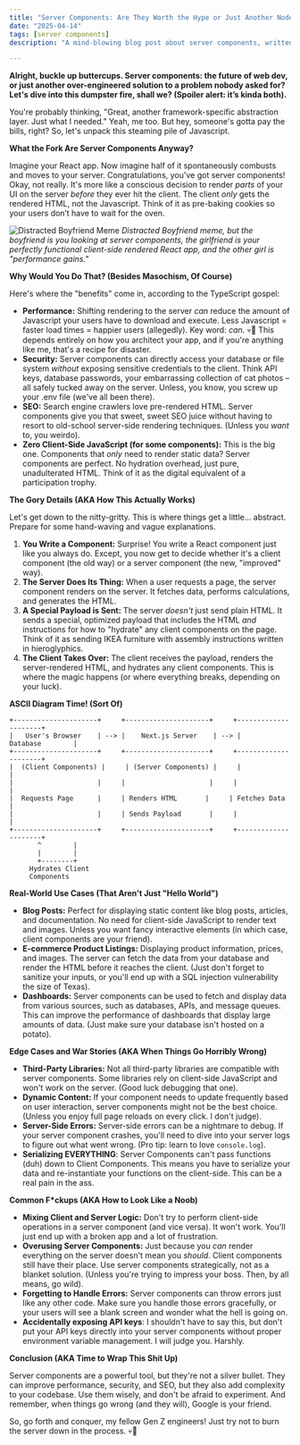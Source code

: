 ```yaml
---
title: "Server Components: Are They Worth the Hype or Just Another NodeJS Nightmare?"
date: "2025-04-14"
tags: [server components]
description: "A mind-blowing blog post about server components, written for chaotic Gen Z engineers who have seen enough 'Hello World' examples to last a lifetime."

---
```


**Alright, buckle up buttercups. Server components: the future of web dev, or just another over-engineered solution to a problem nobody asked for? Let's dive into this dumpster fire, shall we? (Spoiler alert: it’s kinda both).**

You're probably thinking, "Great, another framework-specific abstraction layer. Just what I needed." Yeah, me too. But hey, someone's gotta pay the bills, right? So, let's unpack this steaming pile of Javascript.

**What the Fork Are Server Components Anyway?**

Imagine your React app. Now imagine half of it spontaneously combusts and moves to your server. Congratulations, you've got server components! Okay, not really. It's more like a conscious decision to render *parts* of your UI on the server *before* they ever hit the client. The client *only* gets the rendered HTML, not the Javascript. Think of it as pre-baking cookies so your users don’t have to wait for the oven.

![Distracted Boyfriend Meme](https://i.kym-cdn.com/photos/images/original/001/498/025/91a.jpg)
*Distracted Boyfriend meme, but the boyfriend is you looking at server components, the girlfriend is your perfectly functional client-side rendered React app, and the other girl is "performance gains."*

**Why Would You Do That? (Besides Masochism, Of Course)**

Here's where the "benefits" come in, according to the TypeScript gospel:

*   **Performance:** Shifting rendering to the server *can* reduce the amount of Javascript your users have to download and execute. Less Javascript = faster load times = happier users (allegedly). Key word: *can*. 💀🙏 This depends entirely on how you architect your app, and if you're anything like me, that's a recipe for disaster.
*   **Security:** Server components can directly access your database or file system *without* exposing sensitive credentials to the client. Think API keys, database passwords, your embarrassing collection of cat photos – all safely tucked away on the server. Unless, you know, you screw up your .env file (we've all been there).
*   **SEO:** Search engine crawlers love pre-rendered HTML. Server components give you that sweet, sweet SEO juice without having to resort to old-school server-side rendering techniques. (Unless you *want* to, you weirdo).
*   **Zero Client-Side JavaScript (for some components):** This is the big one. Components that *only* need to render static data? Server components are perfect. No hydration overhead, just pure, unadulterated HTML. Think of it as the digital equivalent of a participation trophy.

**The Gory Details (AKA How This Actually Works)**

Let's get down to the nitty-gritty. This is where things get a little… abstract. Prepare for some hand-waving and vague explanations.

1.  **You Write a Component:** Surprise! You write a React component just like you always do. Except, you now get to decide whether it's a client component (the old way) or a server component (the new, "improved" way).
2.  **The Server Does Its Thing:** When a user requests a page, the server component renders on the server. It fetches data, performs calculations, and generates the HTML.
3.  **A Special Payload is Sent:** The server *doesn't* just send plain HTML. It sends a special, optimized payload that includes the HTML *and* instructions for how to "hydrate" any client components on the page. Think of it as sending IKEA furniture with assembly instructions written in hieroglyphics.
4.  **The Client Takes Over:** The client receives the payload, renders the server-rendered HTML, and hydrates any client components. This is where the magic happens (or where everything breaks, depending on your luck).

**ASCII Diagram Time! (Sort Of)**

```
+---------------------+     +---------------------+     +---------------------+
|   User's Browser    | --> |    Next.js Server    | --> |     Database        |
+---------------------+     +---------------------+     +---------------------+
|  (Client Components) |     | (Server Components) |     |                     |
|                     |     |                     |     |                     |
|  Requests Page      |     | Renders HTML       |     | Fetches Data        |
|                     |     | Sends Payload       |     |                     |
+---------------------+     +---------------------+     +---------------------+
       ^        |
       |        |
       +--------+
     Hydrates Client
     Components
```

**Real-World Use Cases (That Aren't Just "Hello World")**

*   **Blog Posts:** Perfect for displaying static content like blog posts, articles, and documentation. No need for client-side JavaScript to render text and images. Unless you want fancy interactive elements (in which case, client components are your friend).
*   **E-commerce Product Listings:** Displaying product information, prices, and images. The server can fetch the data from your database and render the HTML before it reaches the client. (Just don't forget to sanitize your inputs, or you'll end up with a SQL injection vulnerability the size of Texas).
*   **Dashboards:** Server components can be used to fetch and display data from various sources, such as databases, APIs, and message queues. This can improve the performance of dashboards that display large amounts of data. (Just make sure your database isn't hosted on a potato).

**Edge Cases and War Stories (AKA When Things Go Horribly Wrong)**

*   **Third-Party Libraries:** Not all third-party libraries are compatible with server components. Some libraries rely on client-side JavaScript and won't work on the server. (Good luck debugging that one).
*   **Dynamic Content:** If your component needs to update frequently based on user interaction, server components might not be the best choice. (Unless you enjoy full page reloads on every click. I don't judge).
*   **Server-Side Errors:** Server-side errors can be a nightmare to debug. If your server component crashes, you'll need to dive into your server logs to figure out what went wrong. (Pro tip: learn to love `console.log`).
*   **Serializing EVERYTHING**: Server Components can't pass functions (duh) down to Client Components. This means you have to serialize your data and re-instantiate your functions on the client-side. This can be a real pain in the ass.

**Common F\*ckups (AKA How to Look Like a Noob)**

*   **Mixing Client and Server Logic:** Don't try to perform client-side operations in a server component (and vice versa). It won't work. You'll just end up with a broken app and a lot of frustration.
*   **Overusing Server Components:** Just because you *can* render everything on the server doesn't mean you *should*. Client components still have their place. Use server components strategically, not as a blanket solution. (Unless you're trying to impress your boss. Then, by all means, go wild).
*   **Forgetting to Handle Errors:** Server components can throw errors just like any other code. Make sure you handle those errors gracefully, or your users will see a blank screen and wonder what the hell is going on.
*   **Accidentally exposing API keys**: I shouldn't have to say this, but don't put your API keys directly into your server components without proper environment variable management. I will judge you. Harshly.

**Conclusion (AKA Time to Wrap This Shit Up)**

Server components are a powerful tool, but they're not a silver bullet. They can improve performance, security, and SEO, but they also add complexity to your codebase. Use them wisely, and don't be afraid to experiment. And remember, when things go wrong (and they will), Google is your friend.

So, go forth and conquer, my fellow Gen Z engineers! Just try not to burn the server down in the process. 💀🙏
